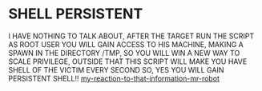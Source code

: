 # SHELL PERSISTENT

I HAVE NOTHING TO TALK ABOUT, AFTER THE TARGET RUN THE SCRIPT AS ROOT USER YOU WILL GAIN ACCESS TO HIS MACHINE, MAKING A SPAWN IN THE DIRECTORY /TMP, SO YOU WILL WIN A NEW WAY TO SCALE PRIVILEGE, OUTSIDE THAT THIS SCRIPT WILL MAKE YOU HAVE SHELL OF THE VICTIM EVERY SECOND SO, YES YOU WILL GAIN PERSISTENT SHELL!!
[my-reaction-to-that-information-mr-robot](https://github.com/DARKSECshell/shell_persistent/assets/121623691/69227210-53a0-4c7b-b3a0-d3b2f4958300)

